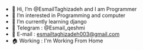 - 👋 Hi, I’m @EsmailTaghizadeh and I am Programmer
- 👀 I’m interested in Programming and computer
- 🌱 I’m currently learning django
- 📱 Telegram : @Esmail_qeshmi
- 📩 E-mail : esmailtaghizadeh003@gmail.com
- 🏠 Working : I'm Working From Home

<!---
EsmailTaghizadehResume/EsmailTaghizadehResume is a ✨ special ✨ repository because its `README.md` (this file) appears on your GitHub profile.
You can click the Preview link to take a look at your changes.
--->

